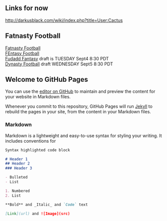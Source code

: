 ## Links for now

http://darkusblack.com/wiki/index.php?title=User:Cactus


## Fatnasty Football

[Fatnasty Football](http://games.espn.com/ffl/leagueoffice?leagueId=351425)  
[FEntasy Football](https://football.fantasysports.yahoo.com/f1/1373798)  
[Fudadd Fantasy](https://football.fantasysports.yahoo.com/f1/1457403) draft is TUESDAY Sept4 8:30 PDT  
[Dynasty Football](https://www.fleaflicker.com/nfl/leagues/187791) draft WEDNESDAY Sept5 8:30 PDT    


## Welcome to GitHub Pages

You can use the [editor on GitHub](https://github.com/orderbs/orderbs.github.io/edit/master/README.md) to maintain and preview the content for your website in Markdown files.

Whenever you commit to this repository, GitHub Pages will run [Jekyll](https://jekyllrb.com/) to rebuild the pages in your site, from the content in your Markdown files.

### Markdown

Markdown is a lightweight and easy-to-use syntax for styling your writing. It includes conventions for

```markdown
Syntax highlighted code block

# Header 1
## Header 2
### Header 3

- Bulleted
- List

1. Numbered
2. List

**Bold** and _Italic_ and `Code` text

[Link](url) and ![Image](src)
```
